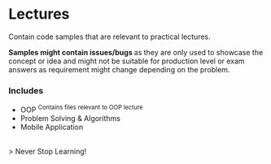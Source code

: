 # Lectures
Contain code samples that are relevant to practical lectures.

<b>Samples might contain issues/bugs </b> as they are only used to showcase the concept or idea and might not be suitable for production level or exam answers as requirement might change depending on the problem.

### Includes
- OOP <sup> Contains files relevant to OOP lecture</sup>
- Problem Solving & Algorithms
- Mobile Application

<br>
> Never Stop Learning!
